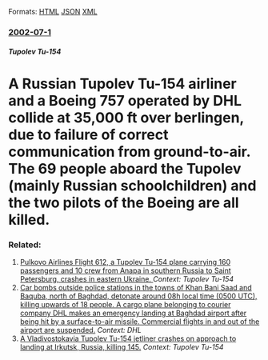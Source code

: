 
Formats: [HTML](/news/2002/07/1/a-russian-tupolev-tu-154-airliner-and-a-boeing-nbsp-757-operated-by-dhl-collide-at-35-000-nbsp-ft-over-uberlingen-due-to-failure-of-correc.html)  [JSON](/news/2002/07/1/a-russian-tupolev-tu-154-airliner-and-a-boeing-nbsp-757-operated-by-dhl-collide-at-35-000-nbsp-ft-over-uberlingen-due-to-failure-of-correc.json)  [XML](/news/2002/07/1/a-russian-tupolev-tu-154-airliner-and-a-boeing-nbsp-757-operated-by-dhl-collide-at-35-000-nbsp-ft-over-uberlingen-due-to-failure-of-correc.xml)  

### [2002-07-1](/news/2002/07/1/index.md)

##### Tupolev Tu-154
#  A Russian Tupolev Tu-154 airliner and a Boeing&nbsp;757 operated by DHL collide at 35,000&nbsp;ft over berlingen, due to failure of correct communication from ground-to-air. The 69 people aboard the Tupolev (mainly Russian schoolchildren) and the two pilots of the Boeing are all killed.




### Related:

1. [ Pulkovo Airlines Flight 612, a Tupolev Tu-154 plane carrying 160 passengers and 10 crew from Anapa in southern Russia to Saint Petersburg, crashes in eastern Ukraine. ](/news/2006/08/22/pulkovo-airlines-flight-612-a-tupolev-tu-154-plane-carrying-160-passengers-and-10-crew-from-anapa-in-southern-russia-to-saint-petersburg.md) _Context: Tupolev Tu-154_
2. [ Car bombs outside police stations in the towns of Khan Bani Saad and Baquba, north of Baghdad, detonate around 08h local time (0500 UTC), killing upwards of 18 people. A cargo plane belonging to courier company DHL makes an emergency landing at Baghdad airport after being hit by a surface-to-air missile. Commercial flights in and out of the airport are suspended.](/news/2003/11/22/car-bombs-outside-police-stations-in-the-towns-of-khan-bani-saad-and-baquba-north-of-baghdad-detonate-around-08h-local-time-0500-utc-k.md) _Context: DHL_
3. [ A Vladivostokavia Tupolev Tu-154 jetliner crashes on approach to landing at Irkutsk, Russia, killing 145.](/news/2001/07/3/a-vladivostokavia-tupolev-tu-154-jetliner-crashes-on-approach-to-landing-at-irkutsk-russia-killing-145.md) _Context: Tupolev Tu-154_
